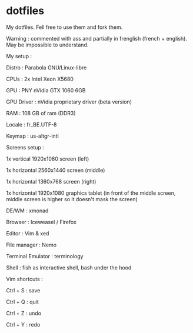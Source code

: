 # dotfiles
My dotfiles. Fell free to use them and fork them.

Warning : commented with ass and partially in frenglish (french + english). May be impossible to understand.

My setup :

Distro : Parabola GNU/Linux-libre

CPUs : 2x Intel Xeon X5680

GPU : PNY nVidia GTX 1060 6GB

GPU Driver : nVidia proprietary driver (beta version)

RAM : 108 GB of ram (DDR3)

Locale : fr_BE.UTF-8

Keymap : us-altgr-intl

Screens setup :

1x vertical 1920x1080 screen (left)

1x horizontal 2560x1440 screen (middle)

1x horizontal 1360x768 screen (right)

1x horizontal 1920x1080 graphics tablet (in front of the middle screen, middle screen is higher so it doesn't mask the screen)

DE/WM : xmonad

Browser : Iceweasel / Firefox

Editor : Vim & xed

File manager : Nemo

Terminal Emulator : terminology

Shell : fish as interactive shell, bash under the hood

Vim shortcuts :

Ctrl + S : save

Ctrl + Q : quit

Ctrl + Z : undo

Ctrl + Y : redo
